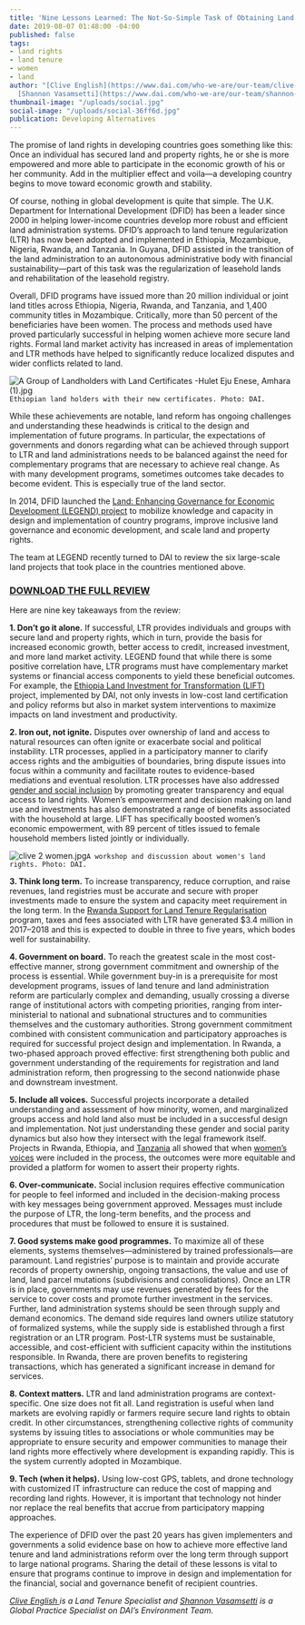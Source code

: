 ```yaml
---
title: 'Nine Lessons Learned: The Not-So-Simple Task of Obtaining Land Rights'
date: 2019-08-07 01:48:00 -04:00
published: false
tags:
- land rights
- land tenure
- women
- land
author: "[Clive English](https://www.dai.com/who-we-are/our-team/clive-english) and
  [Shannon Vasamsetti](https://www.dai.com/who-we-are/our-team/shannon-Vasamsetti)"
thumbnail-image: "/uploads/social.jpg"
social-image: "/uploads/social-36ff6d.jpg"
publication: Developing Alternatives
---
```


The promise of land rights in developing countries goes something like this: Once an individual has secured land and property rights, he or she is more empowered and more able to participate in the economic growth of his or her community. Add in the multiplier effect and voila—a developing country begins to move toward economic growth and stability.

Of course, nothing in global development is quite that simple. The U.K. Department for International Development (DFID) has been a leader since 2000 in helping lower-income countries develop more robust and efficient land administration systems. DFID’s approach to land tenure regularization (LTR) has now been adopted and implemented in Ethiopia, Mozambique, Nigeria, Rwanda, and Tanzania. In Guyana, DFID assisted in the transition of the land administration to an autonomous administrative body with financial sustainability—part of this task was the regularization of leasehold lands and rehabilitation of the leasehold registry.






Overall, DFID programs have issued more than 20 million individual or joint land titles across Ethiopia, Nigeria, Rwanda, and Tanzania, and 1,400 community titles in Mozambique. Critically, more than 50 percent of the beneficiaries have been women. The process and methods used have proved particularly successful in helping women achieve more secure land rights. Formal land market activity has increased in areas of implementation and LTR methods have helped to significantly reduce localized disputes and wider conflicts related to land. 

![A Group of Landholders with  Land Certificates  -Hulet Eju Enese, Amhara (1).jpg](/uploads/A%20Group%20of%20Landholders%20with%20%20Land%20Certificates%20%20-Hulet%20Eju%20Enese,%20Amhara%20(1).jpg)`Ethiopian land holders with their new certificates. Photo: DAI.`

While these achievements are notable, land reform has ongoing challenges and understanding these headwinds is critical to the design and implementation of future programs. In particular, the expectations of governments and donors regarding what can be achieved through support to LTR and land administrations needs to be balanced against the need for complementary programs that are necessary to achieve real change. As with many development programs, sometimes outcomes take decades to become evident. This is especially true of the land sector.

In 2014, DFID launched the [Land: Enhancing Governance for Economic Development (LEGEND) project](https://www.odi.org/projects/2798-land-enhancing-governance-economic-development-legend) to mobilize knowledge and capacity in design and implementation of country programs, improve inclusive land governance and economic development, and scale land and property rights.

The team at LEGEND recently turned to DAI to review the six large-scale land projects that took place in the countries mentioned above. 


<aside><h3><a href="https://landportal.org/library/resources/securing-land-rights-scale">DOWNLOAD THE FULL REVIEW</a></h3></aside>

Here are nine key takeaways from the review:

**1. Don’t go it alone.** If successful, LTR provides individuals and groups with secure land and property rights, which in turn, provide the basis for increased economic growth, better access to credit, increased investment, and more land market activity. LEGEND found that while there is some positive correlation have, LTR programs must have complementary market systems or financial access components to yield these beneficial outcomes. For example, the [Ethiopia Land Investment for Transformation (LIFT)](https://www.dai.com/our-work/projects/ethiopia-land-investment-transformation-lift) project, implemented by DAI, not only invests in low-cost land certification and policy reforms but also in market system interventions to maximize impacts on land investment and productivity. 

**2. Iron out, not ignite.** Disputes over ownership of land and access to natural resources can often ignite or exacerbate social and political instability. LTR processes, applied in a participatory manner to clarify access rights and the ambiguities of boundaries, bring dispute issues into focus within a community and facilitate routes to evidence-based mediations and eventual resolution. LTR processes have also addressed [gender and social inclusion](https://dai-global-developments.com/articles/lift-ensuring-women-and-vulnerable-groups-reap-full-benefits-of-land-certification-in-ethiopia) by promoting greater transparency and equal access to land rights. Women’s empowerment and decision making on land use and investments has also demonstrated a range of benefits associated with the household at large. LIFT has specifically boosted women’s economic empowerment, with 89 percent of titles issued to female household members listed jointly or individually. 

![clive 2 women.jpg](/uploads/clive%202%20women.jpg)`A workshop and discussion about women's land rights. Photo: DAI.`

**3. Think long term.** To increase transparency, reduce corruption, and raise revenues, land registries must be accurate and secure with proper investments made to ensure the system and capacity meet requirement in the long term. In the [Rwanda Support for Land Tenure Regularisation](https://www.dai.com/our-work/projects/rwanda-support-land-tenure-regularisation) program, taxes and fees associated with LTR have generated $3.4 million in 2017–2018 and this is expected to double in three to five years, which bodes well for sustainability.

**4. Government on board.** To reach the greatest scale in the most cost-effective manner, strong government commitment and ownership of the process is essential. While government buy-in is a prerequisite for most development programs, issues of land tenure and land administration reform are particularly complex and demanding, usually crossing a diverse range of institutional actors with competing priorities, ranging from inter-ministerial to national and subnational structures and to communities themselves and the customary authorities. Strong government commitment combined with consistent communication and participatory approaches is required for successful project design and implementation. In Rwanda, a two-phased approach proved effective: first strengthening both public and government understanding of the requirements for registration and land administration reform, then progressing to the second nationwide phase and downstream investment. 

**5. Include all voices.** Successful projects incorporate a detailed understanding and assessment of how minority, women, and marginalized groups access and hold land also must be included in a successful design and implementation. Not just understanding these gender and social parity dynamics but also how they intersect with the legal framework itself. Projects in Rwanda, Ethiopia, and [Tanzania](https://usaidpubs.exposure.co/her-land-rights) all showed that when [women’s voices](https://usaidpubs.exposure.co/her-land-rights) were included in the process, the outcomes were more equitable and provided a platform for women to assert their property rights. 

**6. Over-communicate.** Social inclusion requires effective communication for people to feel informed and included in the decision-making process with key messages being government approved. Messages must include the purpose of LTR, the long-term benefits, and the process and procedures that must be followed to ensure it is sustained.

**7. Good systems make good programmes.** To maximize all of these elements, systems themselves—administered by trained professionals—are paramount. Land registries’ purpose is to maintain and provide accurate records of property ownership, ongoing transactions, the value and use of land, land parcel mutations (subdivisions and consolidations). Once an LTR is in place, governments may use revenues generated by fees for the service to cover costs and promote further investment in the services. Further, land administration systems should be seen through supply and demand economics. The demand side requires land owners utilize statutory of formalized systems, while the supply side is established through a first registration or an LTR program. Post-LTR systems must be sustainable, accessible, and cost-efficient with sufficient capacity within the institutions responsible. In Rwanda, there are proven benefits to registering transactions, which has generated a significant increase in demand for services. 

**8. Context matters.** LTR and land administration programs are context-specific. One size does not fit all. Land registration is useful when land markets are evolving rapidly or farmers require secure land rights to obtain credit. In other circumstances, strengthening collective rights of community systems by issuing titles to associations or whole communities may be appropriate to ensure security and empower communities to manage their land rights more effectively where development is expanding rapidly. This is the system currently adopted in Mozambique.
 
**9. Tech (when it helps).** Using low-cost GPS, tablets, and drone technology with customized IT infrastructure can reduce the cost of mapping and recording land rights. However, it is important that technology not hinder nor replace the real benefits that accrue from participatory mapping approaches.

The experience of DFID over the past 20 years has given implementers and governments a solid evidence base on how to achieve more effective land tenure and land administrations reform over the long term through support to large national programs. Sharing the detail of these lessons is vital to ensure that programs continue to improve in design and implementation for the financial, social and governance benefit of recipient countries. 

*[Clive English ](https://www.dai.com/who-we-are/our-team/clive-english)is a Land Tenure Specialist and [Shannon Vasamsetti](https://www.dai.com/who-we-are/our-team/shannon-Vasamsetti) is a Global Practice Specialist on DAI’s Environment Team.*
